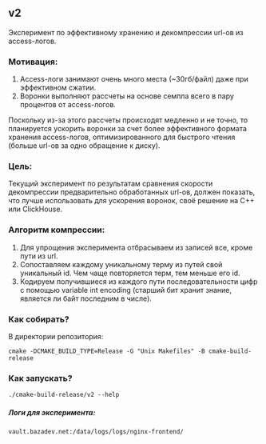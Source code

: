 ## v2
Эксперимент по эффективному хранению и декомпрессии url-ов из access-логов.

### Мотивация:
1. Access-логи занимают очень много места (~30гб/файл) даже при эффективном сжатии.
1. Воронки выполняют рассчеты на основе семпла всего в пару процентов от access-логов.

Поскольку из-за этого рассчеты происходят медленно и не точно, то планируется ускорить воронки за счет более эффективного формата хранения access-логов, оптимизированного для быстрого чтения (больше url-ов за одно обращение к диску). 

### Цель:
Текущий эксперимент по результатам сравнения скорости декомпрессии предварительно обработанных url-ов, должен показать, что лучше использовать для ускорения воронок, своё решение на C++ или ClickHouse.

### Алгоритм компрессии:
1. Для упрощения эксперимента отбрасываем из записей все, кроме пути из url.
1. Сопоставляем каждому уникальному терму из путей свой уникальный id. Чем чаще повторяется терм, тем меньше его id.
1. Кодируем получившиеся из каждого пути последовательности цифр с помощью variable int encoding (старший бит хранит знание, является ли байт последним в числе).

### Как собирать?
В директории репозитория:
```
cmake -DCMAKE_BUILD_TYPE=Release -G "Unix Makefiles" -B cmake-build-release
```

### Как запускать?
```
./cmake-build-release/v2 --help
```

##### Логи для эксперимента: 
`vault.bazadev.net:/data/logs/logs/nginx-frontend/`